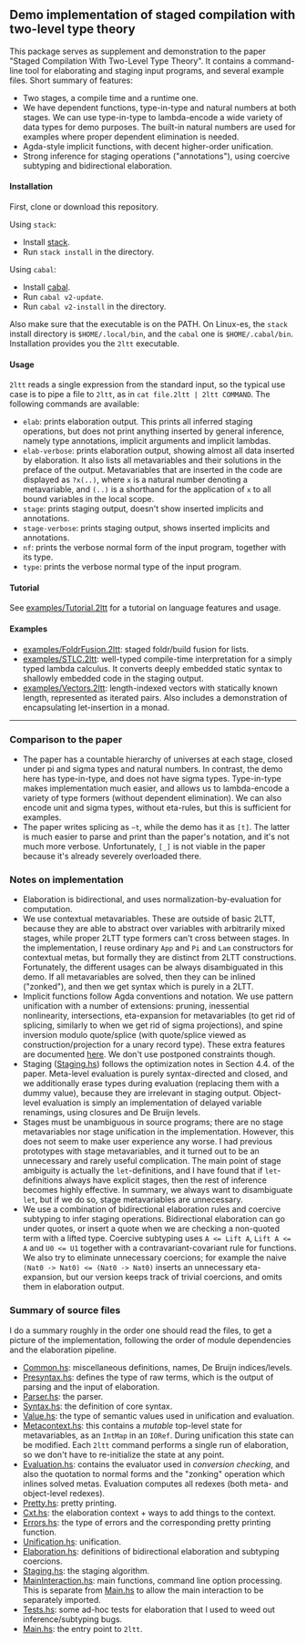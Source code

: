 
## Demo implementation of staged compilation with two-level type theory

This package serves as supplement and demonstration to the paper "Staged Compilation With Two-Level Type Theory". It contains a command-line
tool for elaborating and staging input programs, and several example files. Short summary of features:
- Two stages, a compile time and a runtime one.
- We have dependent functions, type-in-type and natural numbers at both stages. We can use type-in-type to lambda-encode a wide variety of data types for demo purposes. The built-in natural numbers are used for examples where proper dependent elimination is needed.
- Agda-style implicit functions, with decent higher-order unification.
- Strong inference for staging operations ("annotations"), using coercive subtyping and bidirectional elaboration.

#### Installation

First, clone or download this repository.

Using `stack`:
- Install [stack](https://docs.haskellstack.org/en/stable/README/).
- Run `stack install` in the directory.

Using `cabal`:
- Install [cabal](https://www.haskell.org/cabal/).
- Run `cabal v2-update`.
- Run `cabal v2-install` in the directory.

Also make sure that the executable is on the PATH. On Linux-es, the `stack`
install directory is `$HOME/.local/bin`, and the `cabal` one is
`$HOME/.cabal/bin`. Installation provides you the `2ltt` executable.

#### Usage

`2ltt` reads a single expression from the standard input, so the typical use case is to pipe a file to `2ltt`, as
in `cat file.2ltt | 2ltt COMMAND`. The following commands are available:
- `elab`: prints elaboration output. This prints all inferred staging operations, but does not print anything inserted by general inference, namely type annotations, implicit arguments and implicit lambdas.
- `elab-verbose`: prints elaboration output, showing almost all data inserted by elaboration. It also lists all metavariables and their solutions in the preface of the output. Metavariables that are inserted in the code are displayed as `?x(..)`, where `x` is a natural number denoting a metavariable, and `(..)` is a shorthand for the application of `x` to all bound variables in the local scope.
- `stage`: prints staging output, doesn't show inserted implicits and annotations.
- `stage-verbose`: prints staging output, shows inserted implicits and annotations.
- `nf`: prints the verbose normal form of the input program, together with its type.
- `type`: prints the verbose normal type of the input program.

#### Tutorial

See [examples/Tutorial.2ltt](examples/Tutorial.2ltt) for a tutorial on language features and usage.

#### Examples

- [examples/FoldrFusion.2ltt](examples/FoldrFusion.2ltt): staged foldr/build fusion for lists.
- [examples/STLC.2ltt](examples/STLC.2ltt): well-typed compile-time interpretation for a simply typed lambda calculus. It converts deeply embedded static syntax to shallowly embedded code in the staging output.
- [examples/Vectors.2ltt](examples/Vectors.2ltt): length-indexed vectors with statically known length, represented as iterated pairs. Also includes a demonstration of encapsulating let-insertion in a monad.

-----

### Comparison to the paper

- The paper has a countable hierarchy of universes at each stage, closed under pi and sigma types and natural numbers. In contrast, the demo
here has type-in-type, and does not have sigma types. Type-in-type makes implementation much easier, and allows us to lambda-encode a variety of
type formers (without dependent elimination). We can also encode unit and sigma types, without eta-rules, but this is sufficient for examples.
- The paper writes splicing as `~t`, while the demo has it as `[t]`. The latter is much easier to parse and print than the paper's notation, and it's not much more verbose. Unfortunately, `[_]` is not viable in the paper because it's already severely overloaded there.

### Notes on implementation

- Elaboration is bidirectional, and uses normalization-by-evaluation for computation.
- We use contextual metavariables. These are outside of basic 2LTT, because they are able to abstract over variables with arbitrarily mixed stages, while proper 2LTT type formers can't cross between stages. In the implementation, I reuse ordinary `App` and `Pi` and `Lam` constructors for contextual metas, but formally they are distinct from 2LTT constructions. Fortunately, the different usages can be always disambiguated in this demo. If all metavariables are solved, then they can be inlined ("zonked"), and then we get syntax which is purely in a 2LTT.
- Implicit functions follow Agda conventions and notation. We use pattern unification with a number of extensions: pruning, inessential nonlinearity, intersections, eta-expansion for metavariables (to get rid of splicing, similarly to when we get rid of sigma projections), and spine inversion modulo quote/splice (with quote/splice viewed as construction/projection for a unary record type). These extra features are documented [here](http://www2.tcs.ifi.lmu.de/~abel/unif-sigma-long.pdf). We don't use postponed constraints though.
- Staging ([Staging.hs](Staging.hs)) follows the optimization notes in Section 4.4. of the paper. Meta-level evaluation is purely syntax-directed and closed, and we additionally erase types during evaluation (replacing them with a dummy value), because they are irrelevant in staging output. Object-level evaluation is simply an implementation of delayed variable renamings, using closures and De Bruijn levels.
- Stages must be unambiguous in source programs; there are no stage metavariables nor stage unification in the implementation. However, this does not seem to make user experience any worse. I had previous prototypes with stage metavariables, and it turned out to be an unnecessary and rarely useful complication. The main point of stage ambiguity is actually the `let`-definitions, and I have found that if `let`-definitions always have explicit stages, then the rest of inference becomes highly effective. In summary, we always want to disambiguate `let`, but if we do so, stage metavariables are unnecessary.
- We use a combination of bidirectional elaboration rules and coercive subtyping to infer staging operations. Bidirectional elaboration can go under quotes, or insert a quote when we are checking a non-quoted term with a lifted type. Coercive subtyping uses `A <= Lift A`, `Lift A <= A` and `U0 <= U1` together with a contravariant-covariant rule for functions. We also try to eliminate unnecessary coercions; for example the naive `(Nat0 -> Nat0) <= (Nat0 -> Nat0)` inserts an unnecessary eta-expansion, but our version keeps track of trivial coercions, and omits them in elaboration output.

### Summary of source files

I do a summary roughly in the order one should read the files, to get a picture of the implementation, following
the order of module dependencies and the elaboration pipeline.

- [Common.hs](Common.hs): miscellaneous definitions, names, De Bruijn indices/levels.
- [Presyntax.hs](Presyntax.hs): defines the type of raw terms, which is the output of parsing and the input of elaboration.
- [Parser.hs](Parser.hs): the parser.
- [Syntax.hs](Syntax.hs): the definition of core syntax.
- [Value.hs](Value.hs): the type of semantic values used in unification and evaluation.
- [Metacontext.hs](Metacontext.hs): this contains a *mutable* top-level state for metavariables, as an `IntMap` in an `IORef`. During unification this
  state can be modified. Each `2ltt` command performs a single run of elaboration, so we don't have to re-initialize the state at any point.
- [Evaluation.hs](Evaluation.hs): contains the evaluator used in *conversion checking*, and also the quotation to normal forms and the "zonking" operation which inlines solved metas. Evaluation computes all redexes (both meta- and object-level redexes).
- [Pretty.hs](Pretty.hs): pretty printing.
- [Cxt.hs](Cxt.hs): the elaboration context + ways to add things to the context.
- [Errors.hs](Errors.hs): the type of errors and the corresponding pretty printing function.
- [Unification.hs](Unification.hs): unification.
- [Elaboration.hs](Elaboration.hs): definitions of bidirectional elaboration and subtyping coercions.
- [Staging.hs](Staging.hs): the staging algorithm.
- [MainInteraction.hs](MainInteraction.hs): main functions, command line option
  processing. This is separate from [Main.hs](Main.hs) to allow the main
  interaction to be separately imported.
- [Tests.hs](Tests.hs): some ad-hoc tests for elaboration that I used to weed out inference/subtyping bugs.
- [Main.hs](Main.hs): the entry point to `2ltt`.
